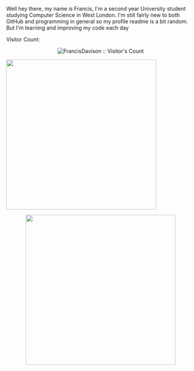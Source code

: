 Well hey there, my name is Francis, I'm a second year University student studying Computer Science in West London. I'm still fairly new to both GitHub and programming in general so my profile readme is a bit random. But I'm learning and improving my code each day

Visitor Count:
<p align="center"><img src="https://profile-counter.glitch.me/{FrancisDavison}/count.svg" alt="FrancisDavison :: Visitor's Count" /></p

<p align="center">
  <img height="400em" src="https://wakatime.com/share/@0090ab59-b491-43cc-9eac-edbd2549f21d/718719a9-309d-4ed6-885c-32563db04db4.svg"/>
</p>
  
<p align="center">
  <img height="400em" src="https://wakatime.com/share/@0090ab59-b491-43cc-9eac-edbd2549f21d/4d6af01d-18d9-4311-be03-1f59ff64793a.svg"/>
</p>
